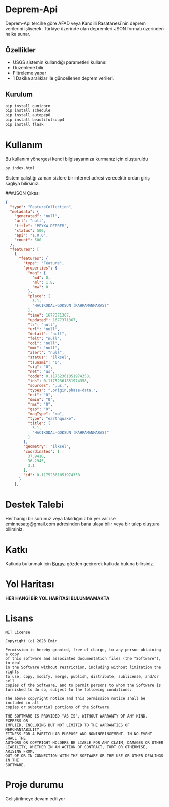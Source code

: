 # Deprem-Api
Deprem-Api tercihe göre AFAD veya Kandilli Rasatanesi`nin deprem verilerini işliyerek. Türkiye üzerinde olan depremleri JSON formatı üzerinden halka sunar.<br>




## Özellikler
- USGS sistemin kullandığı parametleri kullanır.
- Düzenlene bilir
- Filtreleme yapar
- 1 Dakika aralıklar ile güncellenen deprem verileri.

## Kurulum
```py
pip install gunicorn
pip install schedule
pip install autopep8
pip install beautifulsoup4
pip install flask

```
# Kullanım
Bu kullanım yönergesi kendi bilgisayarınıza kurmanız için oluşturuldu
```py
py index.html

```
Sistem çalıştığı zaman sizlere bir internet adresi verecektir ordan giriş sağlıya bilirsiniz.

###JSON Çıktısı
```json
{
  "type": "FeatureCollection",
  "metadata": {
    "generated": "null",
    "url": "null",
    "title": "PEYXW DEPREM",
    "status": 500,
    "api": "1.0.0",
    "count": 500
  },
  "features": [
    {
      "features": {
        "type": "Feature",
        "properties": {
          "mag": {
            "md": 0,
            "ml": 1.8,
            "mw": 0
          },
          "place": [
            3.1,
            "HACIKODAL-GOKSUN (KAHRAMANMARAS)"
          ],
          "time": 1677371367,
          "updated": 1677371367,
          "tz": "null",
          "url": "null",
          "detail": "null",
          "felt": "null",
          "cdi": "null",
          "mmi": "null",
          "alert": "null",
          "status": "İlksel",
          "tsunami": "0",
          "sig": "0",
          "net": "us",
          "code": 0.11752361851974358,
          "ids": 0.11752361851974358,
          "sources": ",us,",
          "types": ",origin,phase-data,",
          "nst": "0",
          "dmin": "0",
          "rms": "0",
          "gap": "0",
          "magType": "mb",
          "type": "earthquake",
          "title": [
            3.1,
            "HACIKODAL-GOKSUN (KAHRAMANMARAS)"
          ]
        },
        "geometry": "İlksel",
        "coordinates": [
          37.9418,
          36.2945,
          3.1
        ],
        "id": 0.11752361851974358
      }
    },
```


# Destek Talebi
Her hanigi bir sorunuz veya takıldığınız bir yer var ise eminnesatg@gmail.com adresinden bana ulaşa bilir veya bir talep oluştura bilirsiniz.

# Katkı
Katkıda bulunmak için [Burayı](https://opensource.guide/tr/how-to-contribute/) gözden geçirerek katkıda buluna bilirsiniz.

# Yol Haritası
**HER HANGİ BİR YOL HARİTASI BULUNMAMAKTA**
# Lisans
``` 
MIT License

Copyright (c) 2023 Emin

Permission is hereby granted, free of charge, to any person obtaining a copy
of this software and associated documentation files (the "Software"), to deal
in the Software without restriction, including without limitation the rights
to use, copy, modify, merge, publish, distribute, sublicense, and/or sell
copies of the Software, and to permit persons to whom the Software is
furnished to do so, subject to the following conditions:

The above copyright notice and this permission notice shall be included in all
copies or substantial portions of the Software.

THE SOFTWARE IS PROVIDED "AS IS", WITHOUT WARRANTY OF ANY KIND, EXPRESS OR
IMPLIED, INCLUDING BUT NOT LIMITED TO THE WARRANTIES OF MERCHANTABILITY,
FITNESS FOR A PARTICULAR PURPOSE AND NONINFRINGEMENT. IN NO EVENT SHALL THE
AUTHORS OR COPYRIGHT HOLDERS BE LIABLE FOR ANY CLAIM, DAMAGES OR OTHER
LIABILITY, WHETHER IN AN ACTION OF CONTRACT, TORT OR OTHERWISE, ARISING FROM,
OUT OF OR IN CONNECTION WITH THE SOFTWARE OR THE USE OR OTHER DEALINGS IN THE
SOFTWARE.
```
# Proje durumu
Geliştirilmeye devam ediliyor
